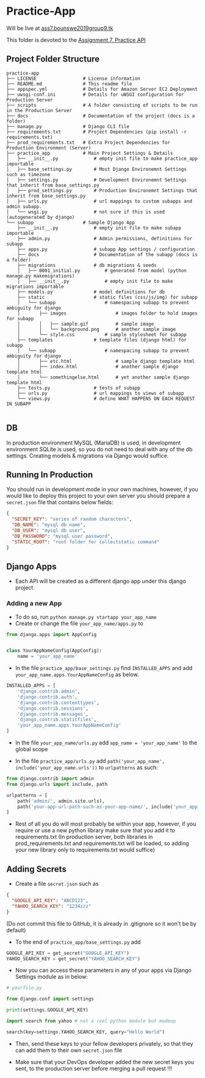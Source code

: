 # Practice-App

Will be live at [ass7.bounswe2019group9.tk](ass7.bounswe2019group9.tk)

This folder is devoted to the [Assignment 7, Practice API](https://github.com/bounswe/bounswe2019group9/wiki/Assignment-7)

## Project Folder Structure
```
practice-app
├── LICENSE                 # License information
├── README.md               # This readme file
├── appspec.yml             # Details for Amazon Server EC2 Deployment
├── uwsgi-conf.ini          # Details for uWSGI configuration for Production Server
├── scripts                 # A folder consisting of scripts to be run in the Production Server
├── docs                    # Documentation of the project (docs is a folder)
├── manage.py               # Django CLI file
├── requirements.txt        # Project Dependencies (pip install -r requirements.txt)
├── prod_requirements.txt   # Extra Project Dependencies for Production Environment (Server)
├── practice_app            # Main Project Settings & Details
│   ├── __init__.py             # empty init file to make practice_app importable
│   ├── base_settings.py        # Most Django Environemnt Settings such as timezone 
│   ├── settings.py             # Development Environemnt Settings that inherit from base_settings.py
│   ├── prod_settings.py        # Production Environemnt Settings that inherit from base_settings.py
│   ├── urls.py                 # url mappings to custom subapps and admin subapp.
│   └── wsgi.py                 # not sure if this is used (autogenerated by django)
└── subapp                  # Sample Django App
    ├── __init__.py             # empty init file to make subapp importable
    ├── admin.py                # Admin permissions, definitions for subapp
    ├── apps.py                 # subapp App settings / configuration
    ├── docs                    # Documentation of the subapp (docs is a folder)
    ├── migrations              # db migrations & seeds
    │   ├── 0001_initial.py         # generated from model (python manage.py makemigrations)
    │   ├── __init__.py             # empty init file to make migrations importable
    ├── models.py               # model definitions for db  
    ├── static                  # static files (css/js/img) for subapp
    │   └── subapp                  # namespacing subapp to prevent ambiguity for django
    │       ├── images                  # images folder to hold images for subapp
    │       │   ├── sample.gif          # sample image
    │       │   └── background.png      # another sample image
    │       └── style.css           # sample stylesheet for subapp
    ├── templates               # template files (django html) for subapp
    │   └── subapp                  # namespacing subapp to prevent ambiguity for django
    │       ├── etc.html                # sample django template html
    │       ├── index.html              # another sample django template html
    │       └── somethingelse.html      # yet another sample django template html
    ├── tests.py                # tests of subapp
    ├── urls.py                 # url mappings to views of subapp
    └── views.py                # define WHAT HAPPENS ON EACH REQUEST IN SUBAPP


```

## DB
In production environment MySQL (MariaDB) is used, in development environment SQLite is used, so you do not need to deal with any of the db settings. Creating models & migrations via Django would suffice.



## Running In Production

You should run in development mode in your own machines, however, if you would like to deploy this project to your 
own server you should prepare a `secret.json` file that contains below fields:
```json
{
  "SECRET_KEY": "series of random characters",
  "DB_NAME": "mysql db name",
  "DB_USER": "mysql db user",
  "DB_PASSWORD": "mysql user password",
  "STATIC_ROOT": "root folder for collectstatic command"
}
```


## Django Apps

* Each API will be created as a different django app under this django project.

### Adding a new App

* To do so, run `python manage.py startapp your_app_name`
* Create or change the file `your_app_name/apps.py` to
```python
from django.apps import AppConfig


class YourAppNameConfig(AppConfig):
    name = 'your_app_name'
```
* In the file `practice_app/base_settings.py` find `INSTALLED_APPS` and add `your_app_name.apps.YourAppNameConfig` as below.
```python
INSTALLED_APPS = [
    'django.contrib.admin',
    'django.contrib.auth',
    'django.contrib.contenttypes',
    'django.contrib.sessions',
    'django.contrib.messages',
    'django.contrib.staticfiles',
    'your_app_name.apps.YourAppNameConfig'
]
```
* In the file `your_app_name/urls.py` add `app_name = 'your_app_name'` to the global scope

* In the file `practice_app/urls.py` add `path('your_app_name', include('your_app_name.urls'))` to `urlpatterns` as such: 
```python
from django.contrib import admin
from django.urls import include, path

urlpatterns = [
    path('admin/', admin.site.urls),
    path('your-app-url-path-such-as-your-app-name/', include('your_app_name.urls')),
]
```
* Rest of all you do will most probably be within your app, however, if you require or use a new python library make sure that you add it to requirements.txt
(In production server, both libraries in prod_requirements.txt and requirements.txt will be loaded, so adding your new library only to requirements.txt would suffice)


## Adding Secrets

* Create a file `secret.json` such as
```json
{
  "GOOGLE_API_KEY": "ABCD123",
  "YAHOO_SEARCH_KEY": "1234zzz"
}
```
(Do not commit this file to GitHub, it is already in .gitignore so it won't be by default)
* To the end of `practice_app/base_settings.py` add
```python
GOOGLE_API_KEY = get_secret("GOOGLE_API_KEY")
YAHOO_SEARCH_KEY = get_secret("YAHOO_SEARCH_KEY")
``` 
* Now you can access these parameters in any of your apps via Django Settings module as in below:

```python
# yourfile.py

from django.conf import settings

print(settings.GOOGLE_API_KEY)

import search from yahoo # not a real python module but madeup

search(key=settings.YAHOO_SEARCH_KEY, query="Hello World")
```

* Then, send these keys to your fellow developers privately, so that they can add them to their own `secret.json` file

* Make sure that your DevOps developer added the new secret keys you sent, to the production server before merging a pull request !!!